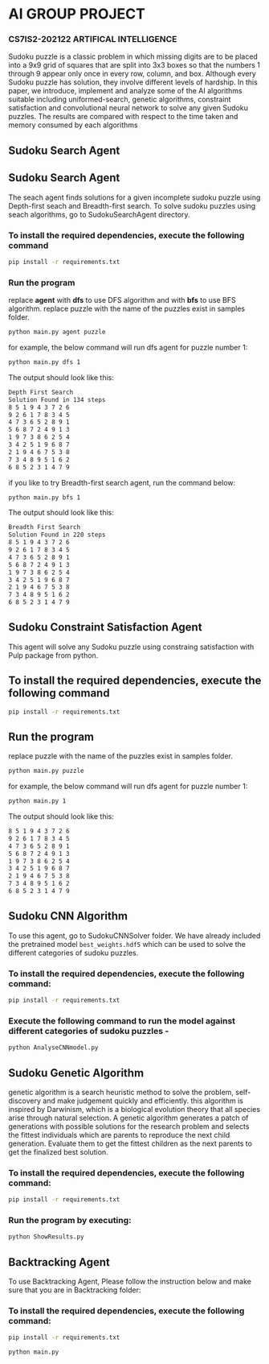 # AI GROUP PROJECT
### CS7IS2-202122 ARTIFICAL INTELLIGENCE

Sudoku puzzle is a classic problem in which missing digits
are to be placed into a 9x9 grid of squares that are split into 3x3 boxes so
that the numbers 1 through 9 appear only once in every row, column, and
box. Although every Sudoku puzzle has solution, they involve different
levels of hardship. In this paper, we introduce, implement and analyze
some of the AI algorithms suitable including uniformed-search, genetic
algorithms, constraint satisfaction and convolutional neural network to
solve any given Sudoku puzzles. The results are compared with respect
to the time taken and memory consumed by each algorithms

## Sudoku Search Agent

## Sudoku Search Agent

The seach agent finds solutions for a given incomplete sudoku puzzle using Depth-first seach and Breadth-first search.
To solve sudoku puzzles using seach algorithms, go to SudokuSearchAgent directory.

### To install the required dependencies, execute the following command 

```bash
pip install -r requirements.txt
```

 ### Run the program
 
replace **agent** with **dfs** to use DFS algorithm and with **bfs** to use BFS algorithm.
replace puzzle with the name of the puzzles exist in samples folder.
 
```bash
python main.py agent puzzle
```

for example, the below command will run dfs agent for puzzle number 1:

```bash
python main.py dfs 1
```
The output should look like this:

```bash
Depth First Search
Solution Found in 134 steps
8 5 1 9 4 3 7 2 6 
9 2 6 1 7 8 3 4 5 
4 7 3 6 5 2 8 9 1 
5 6 8 7 2 4 9 1 3 
1 9 7 3 8 6 2 5 4 
3 4 2 5 1 9 6 8 7 
2 1 9 4 6 7 5 3 8 
7 3 4 8 9 5 1 6 2 
6 8 5 2 3 1 4 7 9 
```
if you like to try Breadth-first search agent, run the command below:
```bash
python main.py bfs 1
```
The output should look like this:

```bash
Breadth First Search
Solution Found in 220 steps
8 5 1 9 4 3 7 2 6 
9 2 6 1 7 8 3 4 5 
4 7 3 6 5 2 8 9 1 
5 6 8 7 2 4 9 1 3 
1 9 7 3 8 6 2 5 4 
3 4 2 5 1 9 6 8 7 
2 1 9 4 6 7 5 3 8 
7 3 4 8 9 5 1 6 2 
6 8 5 2 3 1 4 7 9 
```


## Sudoku Constraint Satisfaction Agent

This agent will solve any Sudoku puzzle using constraing satisfaction with Pulp package from python. 

## To install the required dependencies, execute the following command 

```bash
pip install -r requirements.txt
```
 ## Run the program
 
replace puzzle with the name of the puzzles exist in samples folder.

```bash
python main.py puzzle
```

for example, the below command will run dfs agent for puzzle number 1:

```bash
python main.py 1
```
The output should look like this:

```bash
8 5 1 9 4 3 7 2 6 
9 2 6 1 7 8 3 4 5 
4 7 3 6 5 2 8 9 1 
5 6 8 7 2 4 9 1 3 
1 9 7 3 8 6 2 5 4 
3 4 2 5 1 9 6 8 7 
2 1 9 4 6 7 5 3 8 
7 3 4 8 9 5 1 6 2 
6 8 5 2 3 1 4 7 9 
```

## Sudoku CNN Algorithm

To use this agent, go to SudokuCNNSolver folder. We have already included the pretrained model `best_weights.hdf5` which can be used to
solve the different categories of sudoku puzzles. 

### To install the required dependencies, execute the following command:

```bash
pip install -r requirements.txt
```

### Execute the following command to run the model against different categories of sudoku puzzles - 

```bash
python AnalyseCNNmodel.py
```

## Sudoku Genetic Algorithm

genetic algorithm is a search heuristic method to solve the problem, self-discovery and make judgement quickly and efficiently. this algorithm is inspired by Darwinism, which is a biological evolution theory that all species arise through natural selection. A genetic algorithm generates a patch of generations with possible solutions for the research problem and selects the fittest individuals which are parents to reproduce the next child generation. Evaluate them to get the fittest children as the next parents to get the finalized best solution.

### To install the required dependencies, execute the following command:

```bash
pip install -r requirements.txt
```

### Run the program by executing:

```bash
python ShowResults.py
```

## Backtracking Agent

To use Backtracking Agent, Please follow the instruction below and make sure that you are in Backtracking folder: 

### To install the required dependencies, execute the following command:
```bash
pip install -r requirements.txt
```

```bash
python main.py
```
